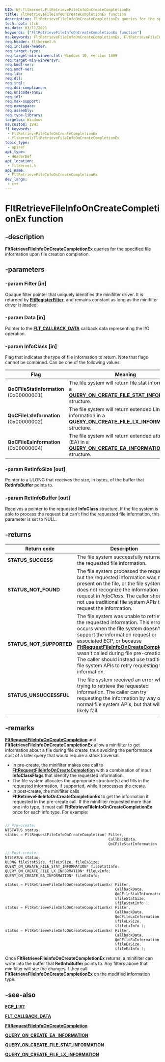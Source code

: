```yaml
---
UID: NF:fltkernel.FltRetrieveFileInfoOnCreateCompletionEx
title: FltRetrieveFileInfoOnCreateCompletionEx function
description: FltRetrieveFileInfoOnCreateCompletionEx queries for the specified file information upon file creation completion.
tech.root: ifsk
ms.date: 03/11/2021
keywords: ["FltRetrieveFileInfoOnCreateCompletionEx function"]
ms.keywords: FltRetrieveFileInfoOnCreateCompletionEx, FltRetrieveFileInfoOnCreateCompletion
req.header: fltkernel.h
req.include-header: 
req.target-type: 
req.target-min-winverclnt: Windows 10, version 1809
req.target-min-winversvr: 
req.kmdf-ver: 
req.umdf-ver: 
req.lib: 
req.dll: 
req.irql: 
req.ddi-compliance: 
req.unicode-ansi: 
req.idl: 
req.max-support: 
req.namespace: 
req.assembly: 
req.type-library: 
targetos: Windows
ms.custom: 19H1
f1_keywords:
 - FltRetrieveFileInfoOnCreateCompletionEx
 - fltkernel/FltRetrieveFileInfoOnCreateCompletionEx
topic_type:
 - apiref
api_type:
 - HeaderDef
api_location:
 - fltkernel.h
api_name:
 - FltRetrieveFileInfoOnCreateCompletionEx
dev_langs:
 - c++
---
```


# FltRetrieveFileInfoOnCreateCompletionEx function

## -description

**FltRetrieveFileInfoOnCreateCompletionEx** queries for the specified file information upon file creation completion.

## -parameters

### -param Filter [in]

Opaque filter pointer that uniquely identifies the minifilter driver. It is returned by [**FltRegisterFilter**](nf-fltkernel-fltregisterfilter.md), and remains constant as long as the minifilter driver is loaded.

### -param Data [in]

Pointer to the [**FLT_CALLBACK_DATA**](ns-fltkernel-_flt_callback_data.md) callback data representing the I/O operation.

### -param InfoClass [in]

Flag that indicates the type of file information to return. Note that flags cannot be combined. Can be one of the following values:

| Flag | Meaning |
| ---- | ------- |
| **QoCFileStatInformation** (0x00000001) | The file system will return file stat information in a [**QUERY_ON_CREATE_FILE_STAT_INFORMATION**](../ntifs/ns-ntifs-query_on_create_file_stat_information.md) structure. |
| **QoCFileLxInformation** (0x00000002) | The file system will return extended Linux-like information in a [**QUERY_ON_CREATE_FILE_LX_INFORMATION**](../ntifs/ns-ntifs-query_on_create_file_lx_information.md) structure. |
| **QoCFileEaInformation** (0x00000004) | The file system will return extended attributes (EA) in a [**QUERY_ON_CREATE_EA_INFORMATION**](../ntifs/ns-ntifs-query_on_create_ea_information.md) structure. |

### -param RetInfoSize [out]

Pointer to a ULONG that receives the size, in bytes, of the buffer that **RetInfoBuffer** points to.

### -param RetInfoBuffer [out]

Receives a pointer to the requested **InfoClass** structure. If the file system is able to process the request but can't find the requested file information, this parameter is set to NULL.

## -returns

| Return code | Description |
| ----------- | ----------- |
| **STATUS_SUCCESS** | The file system successfully returned the requested file information. |
| **STATUS_NOT_FOUND** | The file system processed the request, but the requested information was not present on the file, or the file system does not recognize the information request in *InfoClass*. The caller should not use traditional file system APIs to request the information. |
| **STATUS_NOT_SUPPORTED** | The file system was unable to retrieve the requested information. This error occurs when the file system doesn't support the information request or associated ECP, or because [**FltRequestFileInfoOnCreateCompletion**](nf-fltkernel-fltrequestfileinfooncreatecompletion.md) wasn't called during file pre-creation. The caller should instead use traditional file system APIs to retry requesting the information. |
| **STATUS_UNSUCCESSFUL** | The file system received an error while trying to retrieve the requested information. The caller can try requesting the information by way of normal file system APIs, but that will likely fail. |

## -remarks

[**FltRequestFileInfoOnCreateCompletion**](nf-fltkernel-fltrequestfileinfooncreatecompletion.md) and **FltRetrieveFileInfoOnCreateCompletionEx** allow a minifilter to get information about a file during file create, thus avoiding the performance cost of a later query that would require a stack traversal.

- In pre-create, the minifilter makes one call to [**FltRequestFileInfoOnCreateCompletion**](nf-fltkernel-fltrequestfileinfooncreatecompletion.md) with a combination of input **InfoClassFlags** that identify the requested information.
- The file system allocates the appropriate structure(s) and fills in the requested information, if supported, while it processes the create.
- In post-create, the minifilter calls **FltRetrieveFileInfoOnCreateCompletionEx** to get the information it requested in the pre-create call. If the minifilter requested more than one info type, it must call **FltRetrieveFileInfoOnCreateCompletionEx** once for each info type. For example:

``` c

// Pre-create:
NTSTATUS status;
status = FltRequestFileInfoOnCreateCompletion( Filter,
                                               CallbackData,
                                               QoCFileStatInformation | QoCFileLxInformation | QoCFileEaInformation );

// Post-create:
NTSTATUS status;
ULONG fileStatSize, fileLxSize, fileEaSize;
QUERY_ON_CREATE_FILE_STAT_INFORMATION* fileStatInfo;
QUERY_ON_CREATE_FILE_LX_INFORMATION* fileLxInfo;
QUERY_ON_CREATE_EA_INFORMATION* fileEaInfo;

status = FltRetrieveFileInfoOnCreateCompletionEx( Filter,
                                                  CallbackData,
                                                  QoCFileStatInformation,
                                                  &fileStatSize,
                                                  &fileStatInfo );
status = FltRetrieveFileInfoOnCreateCompletionEx( Filter,
                                                  CallbackData,
                                                  QoCFileLxInformation,
                                                  &fileLxSize,
                                                  &fileLxInfo );
status = FltRetrieveFileInfoOnCreateCompletionEx( Filter,
                                                  CallbackData,
                                                  QoCFileEaInformation, 
                                                  &fileEaSize, 
                                                  &fileEaInfo );
```

Once **FltRetrieveFileInfoOnCreateCompletionEx** returns, a minifilter can write into the buffer that **RetInfoBuffer** points to. Any filters above that minifilter will see the changes if they call **FltRetrieveFileInfoOnCreateCompletionEx** on the modified information type.

## -see-also

[**ECP_LIST**](/previous-versions/windows/hardware/drivers/ff540148(v=vs.85))

[**FLT_CALLBACK_DATA**](ns-fltkernel-_flt_callback_data.md)

[**FltRequestFileInfoOnCreateCompletion**](nf-fltkernel-fltrequestfileinfooncreatecompletion.md)

[**QUERY_ON_CREATE_EA_INFORMATION**](../ntifs/ns-ntifs-query_on_create_ea_information.md)

[**QUERY_ON_CREATE_FILE_STAT_INFORMATION**](../ntifs/ns-ntifs-query_on_create_file_stat_information.md)

[**QUERY_ON_CREATE_FILE_LX_INFORMATION**](../ntifs/ns-ntifs-query_on_create_file_lx_information.md)
